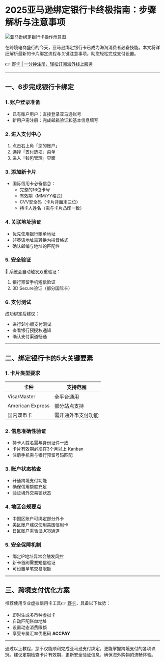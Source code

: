 # 2025亚马逊绑定银行卡终极指南：步骤解析与注意事项

![亚马逊绑定银行卡操作示意图](https://bbtdd.com/wp-content/uploads/img/93893765649.webp)

在跨境电商盛行的今天，亚马逊绑定银行卡已成为海淘消费者必备技能。本文将详细解析最新的卡片绑定流程与关键注意事项，助您轻松完成支付设置。

👉 [野卡 | 一分钟注册，轻松订阅海外线上服务](https://bbtdd.com/yeka)

---

## 一、6步完成银行卡绑定

### 1. 账户登录准备
- 已有账户用户：直接登录亚马逊账号
- 新用户需注册：完成邮箱验证和基本信息填写

### 2. 进入支付中心
1. 点击右上角「您的账户」
2. 选择「支付选项」菜单
3. 进入「钱包管理」界面

### 3. 添加新卡片
- 国际信用卡必备信息：
  - 完整的16位卡号
  - 有效期（MM/YY格式）
  - CVV安全码（卡片背面末三位）
  - 持卡人姓名（需与卡片凸印一致）

### 4. 关联地址验证
- 优先使用银行账单地址
- 非英语地址需转换为拼音格式
- 确认邮编与地址的匹配性

### 5. 安全验证
🔐 系统会自动触发双重验证：
1. 银行预留手机短信验证
2. 3D Secure验证（部分国际卡）

### 6. 支付测试
成功绑定后建议：
- 进行$1小额支付测试
- 查看银行预授权通知
- 确认支付渠道畅通

---

## 二、绑定银行卡的5大关键要素

### 1. 卡片类型要求
| 卡种          | 支持范围                 |
|---------------|--------------------------|
| Visa/Master   | 全平台通用               |
| American Express | 部分站点支持         |
| 国内双币卡     | 需开通外币支付功能       |

### 2. 信息准确性验证
- 持卡人姓名需与身份证件一致
- 卡片有效期必须在3个月以上
 Kanban
- 注册手机需与银行预留号码匹配

### 3. 账户状态核查
- 开通跨境支付功能
- 确保信用额度充足
- 验证境外交易锁状态

### 4. 地区合规要点
- 中国区账户可绑定部分外卡
- 美区账户建议使用美国信用卡
- 日区账户需验证JCB通道

### 5. 安全保障机制
- 绑定IP地址异常会触发风控
- 新卡首刷需要短信验证
- 可设置单笔交易限额

---

## 三、跨境支付优化方案

推荐使用专业虚拟信用卡工具👉 [野卡](https://bbtdd.com/yeka)，具备以下优势：
- 即时生成多币种虚拟卡
- 自动匹配账单地址
- 设置动态消费限额
- 享受专属汇率优惠码 **ACCPAY**

---

通过以上教程，您不仅能顺利完成亚马逊支付绑定，更能掌握跨境支付的各项诀窍。建议定期检查卡片有效期，更新安全验证信息，确保海外购物的流畅体验。